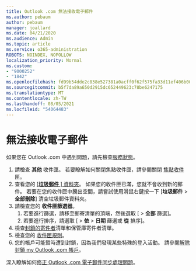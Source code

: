 ```yaml
---
title: Outlook .com 無法接收電子郵件
ms.author: pebaum
author: pebaum
manager: joallard
ms.date: 04/21/2020
ms.audience: Admin
ms.topic: article
ms.service: o365-administration
ROBOTS: NOINDEX, NOFOLLOW
localization_priority: Normal
ms.custom:
- "9000252"
- "1842"
ms.openlocfilehash: fd99b54dde2c838e527381a0acff0f62f575fa33d11ef406b005761399b969a5
ms.sourcegitcommit: b5f7da89a650d2915dc652449623c78be6247175
ms.translationtype: MT
ms.contentlocale: zh-TW
ms.lasthandoff: 08/05/2021
ms.locfileid: "54064483"
---
```

# <a name="unable-to-receive-email"></a>無法接收電子郵件

如果您在 Outlook .com 中遇到問題，請先檢查[服務狀態](https://go.microsoft.com/fwlink/p/?linkid=837482)。

1. 請檢查 **其他** 收件匣。 若要瞭解如何關閉焦點收件匣，請參閱關閉 [焦點收件](https://support.office.com/article/f714d94d-9e63-4217-9ccb-6cb2986aa1b2)匣。 
2. 查看您的 [ [**垃圾郵件** ] 資料夾](https://outlook.live.com/mail/junkemail)。 如果您的收件匣已滿，您就不會收到新的郵件。 若要在您的收件匣中騰出空間，請嘗試使用滑鼠右鍵按一下 [**垃圾郵件**  >  **全部刪除**] 清空垃圾郵件資料夾。
3. 請檢查您的 **收件匣篩選器**。 
    1. 若要進行篩選，請移至郵寄清單的頂端，然後選取 [  >  **全部** 篩選]。
    2. 若要進行排序，請選取 [  >  **依**  >  **日期** 篩選或 **從** 排序]。
4. 檢查[封鎖的寄件者](https://outlook.live.com/mail/options/mail/junkEmail)清單和保管庫寄件者清單。
5. 檢查您的 [收件匣規則](https://outlook.live.com/mail/options/mail/rules)。
6. 您的帳戶可能暫時遭到封鎖，因為我們發現某些特殊的登入活動。 請參閱[解除封鎖 my Outlook .com 帳戶](https://support.office.com/article/f4ad2701-d166-4d8b-8a6a-9af2a1f8a4c4)。

深入瞭解如何[修正 Outlook .com 電子郵件同步處理問題](https://support.office.com/article/d39e3341-8d79-4bf1-b3c7-ded602233642)。